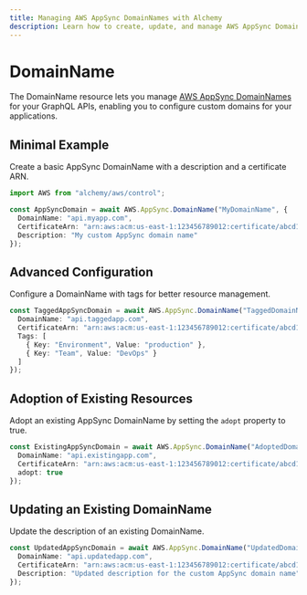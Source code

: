 ```yaml
---
title: Managing AWS AppSync DomainNames with Alchemy
description: Learn how to create, update, and manage AWS AppSync DomainNames using Alchemy Cloud Control.
---
```


# DomainName

The DomainName resource lets you manage [AWS AppSync DomainNames](https://docs.aws.amazon.com/appsync/latest/userguide/) for your GraphQL APIs, enabling you to configure custom domains for your applications.

## Minimal Example

Create a basic AppSync DomainName with a description and a certificate ARN.

```ts
import AWS from "alchemy/aws/control";

const AppSyncDomain = await AWS.AppSync.DomainName("MyDomainName", {
  DomainName: "api.myapp.com",
  CertificateArn: "arn:aws:acm:us-east-1:123456789012:certificate/abcd1234-efgh-5678-ijkl-90mn1234opqr",
  Description: "My custom AppSync domain name"
});
```

## Advanced Configuration

Configure a DomainName with tags for better resource management.

```ts
const TaggedAppSyncDomain = await AWS.AppSync.DomainName("TaggedDomainName", {
  DomainName: "api.taggedapp.com",
  CertificateArn: "arn:aws:acm:us-east-1:123456789012:certificate/abcd1234-efgh-5678-ijkl-90mn1234opqr",
  Tags: [
    { Key: "Environment", Value: "production" },
    { Key: "Team", Value: "DevOps" }
  ]
});
```

## Adoption of Existing Resources

Adopt an existing AppSync DomainName by setting the `adopt` property to true.

```ts
const ExistingAppSyncDomain = await AWS.AppSync.DomainName("AdoptedDomainName", {
  DomainName: "api.existingapp.com",
  CertificateArn: "arn:aws:acm:us-east-1:123456789012:certificate/abcd1234-efgh-5678-ijkl-90mn1234opqr",
  adopt: true
});
```

## Updating an Existing DomainName

Update the description of an existing DomainName.

```ts
const UpdatedAppSyncDomain = await AWS.AppSync.DomainName("UpdatedDomainName", {
  DomainName: "api.updatedapp.com",
  CertificateArn: "arn:aws:acm:us-east-1:123456789012:certificate/abcd1234-efgh-5678-ijkl-90mn1234opqr",
  Description: "Updated description for the custom AppSync domain name"
});
```
